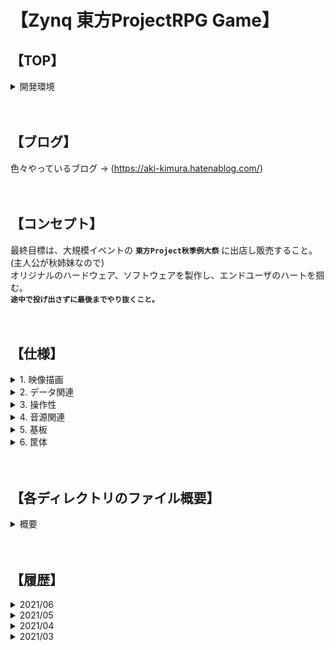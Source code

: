 # 【Zynq 東方ProjectRPG Game】

## 【TOP】

<details>
    <summary>開発環境</summary></br>
      Create	2021/03/27</br>
      Author	Kimura Kouta</br>
      Board	ArtyZ7-20</br>
      Ubuntu 20.04 LTS</br>
      Vitis20.2</br>
      Vivado20.2</br>
      Vitis_HLS20.2</br>
  </details>
  </br>
  </br>

## 【ブログ】
色々やっているブログ → (https://aki-kimura.hatenablog.com/)</br>
</br>
</br>


## 【コンセプト】
最終目標は、大規模イベントの **`東方Project秋季例大祭`** に出店し販売すること。(主人公が秋姉妹なので)</br>
オリジナルのハードウェア、ソフトウェアを製作し、エンドユーザのハートを掴む。</br>
**`途中で投げ出さずに最後までやり抜くこと。`**</br>
</br>
</br>

## 【仕様】

<details>
  <summary>1. 映像描画</summary></br>
  
  FPGAを使用したHDMI出力にする。</br>
  TFT_LCDを使用した携帯機を考えたが個人では値段が高価なため断念。</br>
  素材は配布可能なものを使用。</br>
    </br>
</details>

<details>
  <summary>2. データ関連</summary></br>
  
  SDカード、もしくはUSB、もしくはQSPIフラッシュメモリを使用。</br>
  ライセンスの仕様による。</br>
  DDRメモリは現状512MByteで足りそうではあるため同じで行く予定。</br>
  </br>
</details>

<details>
  <summary>3. 操作性</summary></br>
  
  6つのタクトスイッチを使用、上下左右ABボタン。</br>
  当初はカメラモジュールとセンサを用いてモーションキャプチャーにしようとした。</br>
  非接触＆運動不足解消になると思ったが、個人では値段が高くなるため断念。</br>
  </br>
</details>

<details>
  <summary>4. 音源関連</summary></br>
  
  I2Sを使用。</br>
  48khzの音源データを使用しアンプ回路を組んで出力とする。</br>
  デジタルフィルタで音源の加工を行い、アンプ回路の規模を小さくするようにする。</br>
  音源はフリーのものを使用。</br>
  </br>
</details>

<details>
  <summary>5. 基板</summary></br>

  BOM数、BOMコストを抑えるため、**`必要最低限の部品で製作する。`**</br>
  携帯機ではなくなったためある程度の大きさは許容する。</br>
  最低でも4層基板になるため、受注時に予め値段を調べておき最も安く作りやすい大きさで製作する。</br>
  - 評価基板にあるけどいらないもの</br>
    1. イーサネットコントローラ</br>
    2. USBデバッグ関連の回路</br>
    </br>
  - 評価基板を真似るべきもの</br>
    1. Zynqと電源回りの回路</br>
    2. HDMIの出力回路</br>
    3. スイッチ関連</br>
    4. USB書き込み回路</br>
    5. SDカード回路</br>
    6. FPGAの回路保存に使用するQSPIの回路</br>
    </br>
  - 追加しなければいけないもの</br>
    1. オーディオ回路</br>
    2. SDカードを読み込み専用にするならばセーブデータ書き込み用のEEPROM</br>
  </br>
</details>

<details>
  <summary>6. 筐体</summary></br>
  適当な業者に発注する。</br>
  二次元的な加工を施す。</br>
</br>
</details>
</br>
</br>

## 【各ディレクトリのファイル概要】
<details>
  <summary>概要</summary></br>

  1. xxx_gloval_func.h</br>
    カレントディレクトリ外で呼び出しを行う関数を記載。</br>

  2. xxx_local_func.h</br>
    カレントディレクトリで呼び出しを行う関数を記載。</br>

  3. xxx_struct.h</br>
    カレントディレクトリで使用する構造体を記載。</br>

  4. xxx_macro.h</br>
    define定義の定数を記載。</br>
  </br>
</details>
</br>
</br>

## 【履歴】
<details>
<summary>2021/06</summary></br>
  コメントの先頭にversion情報、日付を記載するようにした。</br> 
  変更を行った場合に、ver2, ver3...と増やしていき、前の情報を消さないようにする。</br>
  関数内処理を詳しく記入するように変更した。</br>
  </br>
</details>
<details>
<summary>2021/05</summary></br>
  画面描画のソフトウェアの処理をハードウェアに移行。</br>
  </br>
</details>
<details>
<summary>2021/04</summary></br>
  プロジェクトの開始。</br>
  </br>
</details>
<details>
<summary>2021/03</summary></br>
  プロットの作成、仕様決定。</br>
  </br>
</details>